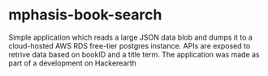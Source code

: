 # mphasis-book-search
Simple application which reads a large JSON data blob and dumps it to a cloud-hosted AWS RDS free-tier postgres instance. 
APIs are exposed to retrive data based on bookID and a title term. 
The application was made as part of a development on Hackerearth
